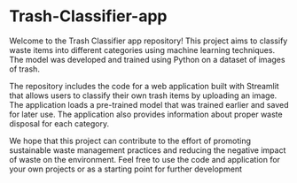 # Trash-Classifier-app

Welcome to the Trash Classifier app  repository! This project aims to classify waste items into different categories using machine learning techniques. The model was developed and trained using Python on a dataset of images of trash.

The repository includes the code for a web application built with Streamlit that allows users to classify their own trash items by uploading an image. The application loads a pre-trained model that was trained earlier and saved for later use. The application also provides information about proper waste disposal for each category.

We hope that this project can contribute to the effort of promoting sustainable waste management practices and reducing the negative impact of waste on the environment. Feel free to use the code and application for your own projects or as a starting point for further development
